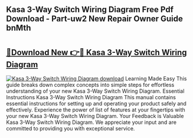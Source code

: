 ## Kasa 3-Way Switch Wiring Diagram Free Pdf Download - Part-uw2 New Repair Owner Guide bnMth

# <h2><a href="http://dfttuh.blite.top/?on=Kasa+3-Way+Switch+Wiring+Diagram">🔗Download New 👉🔴 Kasa 3-Way Switch Wiring Diagram</a></h2>

[![Kasa 3-Way Switch Wiring Diagram download](https://i.imgur.com/lujVjoI.png)](http://dfttuh.blite.top/?on=Kasa+3-Way+Switch+Wiring+Diagram)
Learning Made Easy This guide breaks down complex concepts into simple steps for effortless understanding of your new Kasa 3-Way Switch Wiring Diagram. Essential Instructions Kasa 3-Way Switch Wiring Diagram This manual contains essential instructions for setting up and operating your product safely and effectively. Experience the power of list of features at your fingertips with your new Kasa 3-Way Switch Wiring Diagram. Your Feedback is Valuable Kasa 3-Way Switch Wiring Diagram. We appreciate your input and are committed to providing you with exceptional service.
